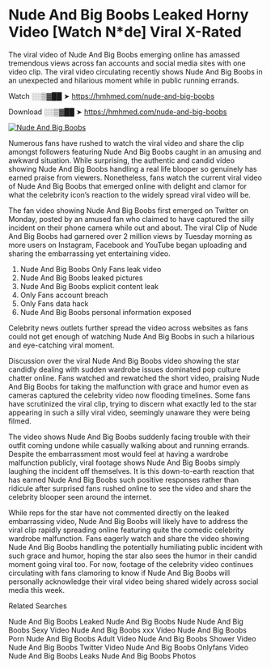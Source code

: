 ﻿# Nude And Big Boobs Leaked Horny Video [Watch N*de] Viral X-Rated

The viral video of ﻿Nude And Big Boobs emerging online has amassed tremendous views across fan accounts and social media sites with one video clip. The viral video circulating recently shows ﻿Nude And Big Boobs in an unexpected and hilarious moment while in public running errands. 

Watch ░░▒▓██ ➤ https://hmhmed.com/nude-and-big-boobs

Download ░░▒▓██ ➤ https://hmhmed.com/nude-and-big-boobs

[![Nude And Big Boobs](https://i.imgur.com/dJHk4Zq.gif)](https://hmhmed.com/nude-and-big-boobs)

Numerous fans have rushed to watch the viral video and share the clip amongst followers featuring ﻿Nude And Big Boobs caught in an amusing and awkward situation. While surprising, the authentic and candid video showing ﻿Nude And Big Boobs handling a real life blooper so genuinely has earned praise from viewers. Nonetheless, fans watch the current viral video of ﻿Nude And Big Boobs that emerged online with delight and clamor for what the celebrity icon’s reaction to the widely spread viral video will be.

The fan video showing ﻿Nude And Big Boobs first emerged on Twitter on Monday, posted by an amused fan who claimed to have captured the silly incident on their phone camera while out and about. The viral Clip of ﻿Nude And Big Boobs had garnered over 2 million views by Tuesday morning as more users on Instagram, Facebook and YouTube began uploading and sharing the embarrassing yet entertaining video. 

1. ﻿Nude And Big Boobs Only Fans leak video
2. ﻿Nude And Big Boobs leaked pictures
3. ﻿Nude And Big Boobs explicit content leak
4. Only Fans account breach
5. Only Fans data hack
6. ﻿Nude And Big Boobs personal information exposed

Celebrity news outlets further spread the video across websites as fans could not get enough of watching ﻿Nude And Big Boobs in such a hilarious and eye-catching viral moment. 

Discussion over the viral ﻿Nude And Big Boobs video showing the star candidly dealing with sudden wardrobe issues dominated pop culture chatter online. Fans watched and rewatched the short video, praising ﻿Nude And Big Boobs for taking the malfunction with grace and humor even as cameras captured the celebrity video now flooding timelines. Some fans have scrutinized the viral clip, trying to discern what exactly led to the star appearing in such a silly viral video, seemingly unaware they were being filmed.

The video shows ﻿Nude And Big Boobs suddenly facing trouble with their outfit coming undone while casually walking about and running errands. Despite the embarrassment most would feel at having a wardrobe malfunction publicly, viral footage shows ﻿Nude And Big Boobs simply laughing the incident off themselves. It is this down-to-earth reaction that has earned ﻿Nude And Big Boobs such positive responses rather than ridicule after surprised fans rushed online to see the video and share the celebrity blooper seen around the internet.  

While reps for the star have not commented directly on the leaked embarrassing video, ﻿Nude And Big Boobs will likely have to address the viral clip rapidly spreading online featuring quite the comedic celebrity wardrobe malfunction. Fans eagerly watch and share the video showing ﻿Nude And Big Boobs handling the potentially humiliating public incident with such grace and humor, hoping the star also sees the humor in their candid moment going viral too. For now, footage of the celebrity video continues circulating with fans clamoring to know if ﻿Nude And Big Boobs will personally acknowledge their viral video being shared widely across social media this week.

Related Searches

﻿Nude And Big Boobs Leaked
﻿Nude And Big Boobs Nude
﻿Nude And Big Boobs Sexy Video
﻿Nude And Big Boobs xxx Video
﻿Nude And Big Boobs Porn
﻿Nude And Big Boobs Adult Video
﻿Nude And Big Boobs Shower Video
﻿Nude And Big Boobs Twitter Video
﻿Nude And Big Boobs Onlyfans Video
﻿Nude And Big Boobs Leaks
﻿Nude And Big Boobs Photos